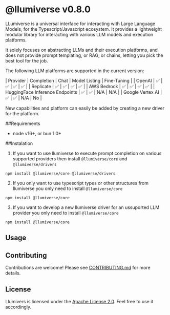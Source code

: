 # @llumiverse v0.8.0

LLumiverse is a universal interface for interacting with Large Language Models, for the Typescript/Javascript ecosystem. It provides a lightweight modular library for interacting with various LLM models and execution platforms.

It solely focuses on abstracting LLMs and their execution platforms, and does not provide prompt templating, or RAG, or chains, letting you pick the best tool for the job.

The following LLM platforms are supported in the current version:

| Provider | Completion | Chat | Model Listing | Fine-Tuning |
| OpenAI | ✅ | ✅ | ✅ | ✅ |
| Replicate | ✅ | ✅ | ✅ | ✅ |
| AWS Bedrock | ✅ | ✅ | ✅ | ✅ |
| HuggingFace Inference Endpoints | ✅ | ✅ | N/A | N/A |
| Google Vertex AI | ✅ | ✅ | N/A | No |

New capabilities and platform can easily be added by creating a new driver for the platform.


##Requirements
* node v16+, or bun 1.0+

##Instalation 

1. If you want to use llumiverse to execute prompt completion on various supported providers then install `@llumiverse/core` and `@llumiverse/drivers`

```
npm install @llumiverse/core @llumiverse/drivers
```

2. If you only want to use typescript types or other structures from llumiverse you only need to install `@llumiverse/core`

```
npm install @llumiverse/core
```

3. If you want to develop a new llumiverse driver for an ussuported LLM provider you only need to install `@llumiverse/core`

```
npm install @llumiverse/core
```

## Usage



## Contributing

Contributions are welcome!
Please see [CONTRIBUTING.md](CONTRIBUTING.md) for more details.


## License

Llumivers is licensed under the [Apache License 2.0](https://www.apache.org/licenses/LICENSE-2.0). Feel free to use it accordingly.
